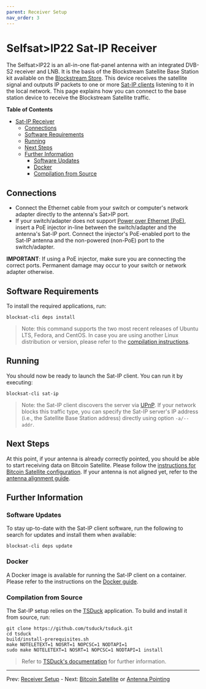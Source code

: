 ```yaml
---
parent: Receiver Setup
nav_order: 3
---
```


# Selfsat>IP22 Sat-IP Receiver

The Selfsat>IP22 is an all-in-one flat-panel antenna with an integrated DVB-S2
receiver and LNB. It is the basis of the Blockstream Satellite Base Station kit
available on the [Blockstream
Store](https://store.blockstream.com/product/blockstream-satellite-base-station/).
This device receives the satellite signal and outputs IP packets to one or more
[Sat-IP clients](https://en.wikipedia.org/wiki/Sat-IP) listening to it in the
local network. This page explains how you can connect to the base station device
to receive the Blockstream Satellite traffic.

<!-- markdown-toc start - Don't edit this section. Run M-x markdown-toc-refresh-toc -->
**Table of Contents**

- [Sat-IP Receiver](#sat-ip-receiver)
    - [Connections](#connections)
    - [Software Requirements](#software-requirements)
    - [Running](#running)
    - [Next Steps](#next-steps)
    - [Further Information](#further-information)
        - [Software Updates](#software-updates)
        - [Docker](#docker)
        - [Compilation from Source](#compilation-from-source)

<!-- markdown-toc end -->


## Connections

- Connect the Ethernet cable from your switch or computer's network adapter
  directly to the antenna's Sat>IP port.
- If your switch/adapter does not support [Power over Ethernet
  (PoE)](https://en.wikipedia.org/wiki/Power_over_Ethernet), insert a PoE
  injector in-line between the switch/adapter and the antenna's Sat-IP
  port. Connect the injector's PoE-enabled port to the Sat-IP antenna and the
  non-powered (non-PoE) port to the switch/adapter.

**IMPORTANT**: If using a PoE injector, make sure you are connecting the correct
ports. Permanent damage may occur to your switch or network adapter otherwise.

## Software Requirements

To install the required applications, run:

```
blocksat-cli deps install
```

> Note: this command supports the two most recent releases of Ubuntu LTS,
> Fedora, and CentOS. In case you are using another Linux distribution or
> version, please refer to the [compilation
> instructions](#compilation-from-source).

## Running

You should now be ready to launch the Sat-IP client. You can run it by
executing:

```
blocksat-cli sat-ip
```

> Note: the Sat-IP client discovers the server via
> [UPnP](https://en.wikipedia.org/wiki/Universal_Plug_and_Play). If your network
> blocks this traffic type, you can specify the Sat-IP server's IP address
> (i.e., the Satellite Base Station address) directly using option `-a/--addr`.

## Next Steps

At this point, if your antenna is already correctly pointed, you should be able
to start receiving data on Bitcoin Satellite. Please follow the [instructions
for Bitcoin Satellite configuration](bitcoin.md). If your antenna is not aligned
yet, refer to the [antenna alignment guide](antenna-pointing.md).

## Further Information

### Software Updates

To stay up-to-date with the Sat-IP client software, run the following to search
for updates and install them when available:

```
blocksat-cli deps update
```

### Docker

A Docker image is available for running the Sat-IP client on a container. Please
refer to the instructions on the [Docker guide](docker.md).

### Compilation from Source

The Sat-IP setup relies on the [TSDuck](https://tsduck.io/) application. To
build and install it from source, run:

```
git clone https://github.com/tsduck/tsduck.git
cd tsduck
build/install-prerequisites.sh
make NOTELETEXT=1 NOSRT=1 NOPCSC=1 NODTAPI=1
sudo make NOTELETEXT=1 NOSRT=1 NOPCSC=1 NODTAPI=1 install
```

> Refer to [TSDuck's documentation](https://tsduck.io/doxy/building.html) for
> further information.

---

Prev: [Receiver Setup](receiver.md) - Next: [Bitcoin Satellite](bitcoin.md) or [Antenna Pointing](antenna-pointing.md)
